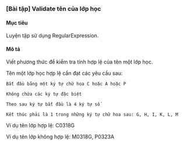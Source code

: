 ### [Bài tập] Validate tên của lớp học
#### Mục tiêu

Luyện tập sử dụng RegularExpression.
#### Mô tả

Viết phương thức để kiểm tra tính hợp lệ của tên một lớp học.

Tên một lớp học hợp lệ cần đạt các yêu cầu sau:

    Bắt đầu bằng một ký tự chữ hoa C hoặc A hoặc P

    Không chứa các ký tự đặc biệt

    Theo sau ký tự bắt đầu là 4 ký tự số 

    Kết thúc phải là 1 trong những ký tự chữ hoa sau: G, H, I, K, L, M

Ví dụ tên lớp hợp lệ: C0318G

Ví dụ tên lớp không hợp lệ: M0318G, P0323A